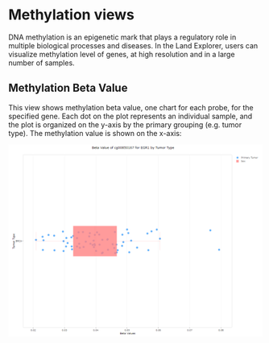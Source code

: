# Methylation views

DNA methylation is an epigenetic mark that plays a regulatory role in multiple biological processes and diseases. In the Land Explorer, users can visualize methylation level of genes, at high resolution and in a large number of samples.

## Methylation Beta Value

This view shows methylation beta value, one chart for each probe, for the specified gene. Each dot on the plot represents an individual sample, and the plot is organized on the y-axis by the primary grouping (e.g. tumor type). The methylation value is shown on the x-axis:

![Methylation_beta_value_png](../../images/Methylation_beta_value.png)

